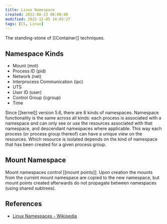 ```yaml
---
title: Linux Namespace
created: 2022-08-23 00:00:00
modified: 2022-12-05 14:05:27
tags: [CS, Linux]
---
```


The standing-stone of [[Container]] techniques.

## Namespace Kinds

- Mount (mnt)
- Process ID (pid)
- Network (net)
- Interprocess Communication (ipc)
- UTS
- User ID (user)
- Control Group (cgroup)
- Time

Since [[kernel]] version 5.6, there are 8 kinds of namespaces. Namespace functionality is the same across all kinds: each process is associated with a namespace and can only see or use the resources associated with that namespace, and descendant namespaces where applicable. This way each process (or process group thereof) can have a unique view on the resources. Which resource is isolated depends on the kind of namespace that has been created for a given process group.

## Mount Namespace

Mount namespaces control [[mount points]]. Upon creation the mounts from the current mount namespace are copied to the new namespace, but mount points created afterwards do not propagate between namespaces (using shared subtrees).

## References

- [Linux Namespaces - Wikipedia](https://en.wikipedia.org/wiki/Linux_namespaces)
